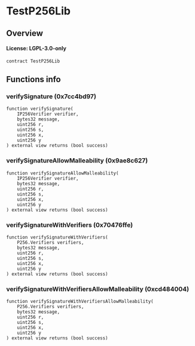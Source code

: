 # TestP256Lib

## Overview

#### License: LGPL-3.0-only

```solidity
contract TestP256Lib
```


## Functions info

### verifySignature (0x7cc4bd97)

```solidity
function verifySignature(
    IP256Verifier verifier,
    bytes32 message,
    uint256 r,
    uint256 s,
    uint256 x,
    uint256 y
) external view returns (bool success)
```


### verifySignatureAllowMalleability (0x9ae8c627)

```solidity
function verifySignatureAllowMalleability(
    IP256Verifier verifier,
    bytes32 message,
    uint256 r,
    uint256 s,
    uint256 x,
    uint256 y
) external view returns (bool success)
```


### verifySignatureWithVerifiers (0x70476ffe)

```solidity
function verifySignatureWithVerifiers(
    P256.Verifiers verifiers,
    bytes32 message,
    uint256 r,
    uint256 s,
    uint256 x,
    uint256 y
) external view returns (bool success)
```


### verifySignatureWithVerifiersAllowMalleability (0xcd484004)

```solidity
function verifySignatureWithVerifiersAllowMalleability(
    P256.Verifiers verifiers,
    bytes32 message,
    uint256 r,
    uint256 s,
    uint256 x,
    uint256 y
) external view returns (bool success)
```

